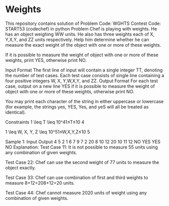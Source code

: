 # Weights
This repository contains solution of  Problem Code: WGHTS Contest Code: START53 (codechef) in python
Problem
Chef is playing with weights. He has an object weighing WW units. He also has three weights each of X, Y,X,Y, and ZZ units respectively. Help him determine whether he can measure the exact weight of the object with one or more of these weights.

If it is possible to measure the weight of object with one or more of these weights, print YES, otherwise print NO.

Input Format
The first line of input will contain a single integer TT, denoting the number of test cases.
Each test case consists of single line containing a four positive integers W, X, Y,W,X,Y, and ZZ.
Output Format
For each test case, output on a new line YES if it is possible to measure the weight of object with one or more of these weights, otherwise print NO.

You may print each character of the string in either uppercase or lowercase (for example, the strings yes, YES, Yes, and yeS will all be treated as identical).

Constraints
1 \leq T \leq 10^41≤T≤10 
4
 
1 \leq W, X, Y, Z \leq 10^51≤W,X,Y,Z≤10 
5
 
Sample 1:
Input
Output
4
5 2 1 6
7 9 7 2
20 8 10 12
20 10 11 12
NO
YES
YES
NO
Explanation:
Test Case 11: It is not possible to measure 55 units using any combination of given weights.

Test Case 22: Chef can use the second weight of 77 units to measure the object exactly.

Test Case 33: Chef can use combination of first and third weights to measure 8+12=208+12=20 units.

Test Case 44: Chef cannot measure 2020 units of weight using any combination of given weights.
